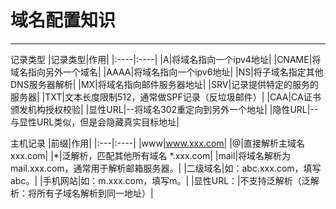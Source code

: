 # 域名配置知识
---
记录类型
|记录类型|作用|
|:----|:----|
|A|将域名指向一个ipv4地址|
|CNAME|将域名指向另外一个域名|
|AAAA|将域名指向一个ipv6地址|
|NS|将子域名指定其他DNS服务器解析|
|MX|将域名指向邮件服务器地址|
|SRV|记录提供特定的服务的服务器|
|TXT|文本长度限制512，通常做SPF记录（反垃圾邮件）|
|CAA|CA证书颁发机构授权校验|
|显性URL|--将域名302重定向到另外一个地址|
|隐性URL|--与显性URL类似，但是会隐藏真实目标地址|

主机记录
|前缀|作用|
|:---|:----|
|www|www.xxx.com|
|@|直接解析主域名 xxx.com|
|*|泛解析，匹配其他所有域名 *.xxx.com|
|mail|将域名解析为mail.xxx.com，通常用于解析邮箱服务器。|
|二级域名|如：abc.xxx.com，填写abc。|
|手机网站|如：m.xxx.com，填写m。|
|显性URL：|不支持泛解析（泛解析：将所有子域名解析到同一地址）|




